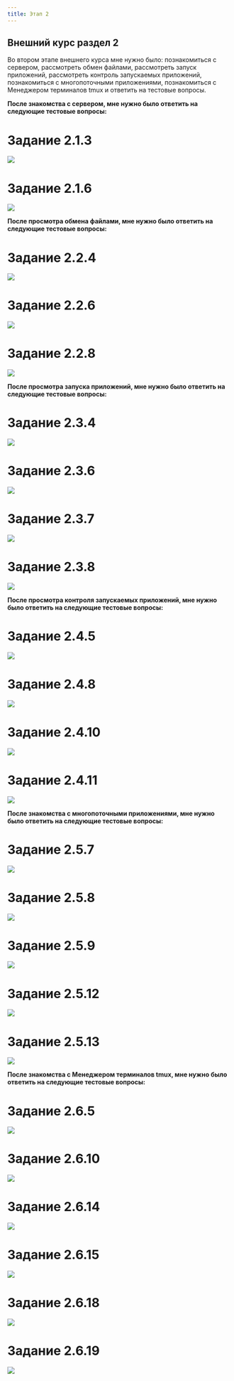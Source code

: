 ```yaml
---
title: Этап 2
---
```

## Внешний курс раздел 2

Во втором этапе внешнего курса мне нужно было: познакомиться с сервером, рассмотреть обмен файлами, рассмотреть запуск приложений, рассмотреть контроль запускаемых приложений, познакомиться с многопоточными приложениями, познакомиться с Менеджером терминалов tmux и ответить на тестовые вопросы.

**После знакомства с сервером, мне нужно было ответить на следующие тестовые вопросы:**

# Задание 2.1.3

![](image/30.png)

# Задание 2.1.6

![](image/31.png)

**После просмотра обмена файлами, мне нужно было ответить на следующие тестовые вопросы:**

# Задание 2.2.4

![](image/32.png)

# Задание 2.2.6

![](image/33.png)

# Задание 2.2.8

![](image/34.png)

**После просмотра запуска приложений, мне нужно было ответить на следующие тестовые вопросы:**

# Задание 2.3.4

![](image/35.png)

# Задание 2.3.6

![](image/36.png)

# Задание 2.3.7

![](image/37.png)

# Задание 2.3.8

![](image/38.png)

**После просмотра контроля запускаемых приложений, мне нужно было ответить на следующие тестовые вопросы:**

# Задание 2.4.5

![](image/39.png)

# Задание 2.4.8

![](image/40.png)

# Задание 2.4.10

![](image/41.png)

# Задание 2.4.11

![](image/42.png)

**После знакомства с многопоточными приложениями, мне нужно было ответить на следующие тестовые вопросы:**

# Задание 2.5.7

![](image/43.png)

# Задание 2.5.8

![](image/44.png)

# Задание 2.5.9

![](image/45.png)

# Задание 2.5.12

![](image/46.png)

# Задание 2.5.13

![](image/47.png)

**После знакомства с Менеджером терминалов tmux, мне нужно было ответить на следующие тестовые вопросы:**

# Задание 2.6.5

![](image/48.png)

# Задание 2.6.10

![](image/49.png)

# Задание 2.6.14

![](image/50.png)

# Задание 2.6.15

![](image/51.png)

# Задание 2.6.18

![](image/52.png)

# Задание 2.6.19

![](image/53.PNG)